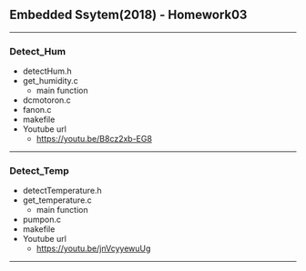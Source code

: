 ## Embedded Ssytem(2018) - Homework03

***    
### Detect_Hum
  - detectHum.h
  - get_humidity.c
    + main function
  - dcmotoron.c
  - fanon.c   
  - makefile
  - Youtube url
    + <https://youtu.be/B8cz2xb-EG8>
    
***

### Detect_Temp
  - detectTemperature.h
  - get_temperature.c
    + main function
  - pumpon.c
  - makefile
  - Youtube url
    + <https://youtu.be/jnVcyyewuUg>
***
